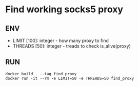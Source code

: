 # Find working socks5 proxy

## ENV

- LIMIT [100]: integer - how many proxy to find
- THREADS [50]: integer - treads to check is_alive(proxy)

## RUN

	docker build . --tag find_proxy
	docker run -it --rm -e LIMIT=50 -e THREADS=50 find_proxy
